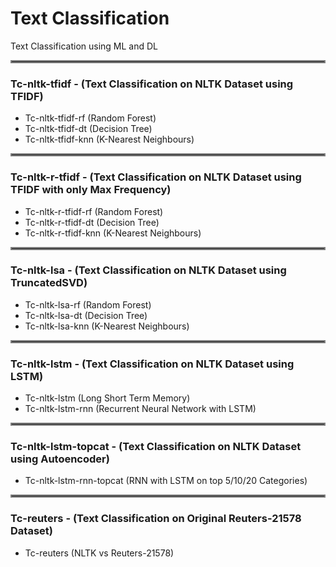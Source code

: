# Text Classification
Text Classification using ML and DL
 
<hr style="border:2px solid gray"> </hr>
 
### Tc-nltk-tfidf - (Text Classification on NLTK Dataset using TFIDF)

- Tc-nltk-tfidf-rf		(Random Forest)
- Tc-nltk-tfidf-dt		(Decision Tree)
- Tc-nltk-tfidf-knn 	(K-Nearest Neighbours)

<hr style="border:2px solid gray"> </hr>

### Tc-nltk-r-tfidf - (Text Classification on NLTK Dataset using TFIDF with only Max Frequency)
- Tc-nltk-r-tfidf-rf	(Random Forest)
- Tc-nltk-r-tfidf-dt	(Decision Tree)
- Tc-nltk-r-tfidf-knn 	(K-Nearest Neighbours)

<hr style="border:2px solid gray"> </hr>

### Tc-nltk-lsa - (Text Classification on NLTK Dataset using TruncatedSVD)
- Tc-nltk-lsa-rf		(Random Forest)
- Tc-nltk-lsa-dt		(Decision Tree)
- Tc-nltk-lsa-knn 	(K-Nearest Neighbours)

<hr style="border:2px solid gray"> </hr>

### Tc-nltk-lstm - (Text Classification on NLTK Dataset using LSTM)
- Tc-nltk-lstm		(Long Short Term Memory)
- Tc-nltk-lstm-rnn	(Recurrent Neural Network with LSTM)

<hr style="border:2px solid gray"> </hr>

### Tc-nltk-lstm-topcat - (Text Classification on NLTK Dataset using Autoencoder)
- Tc-nltk-lstm-rnn-topcat (RNN with LSTM on top 5/10/20 Categories)

<hr style="border:2px solid gray"> </hr>

### Tc-reuters - (Text Classification on Original Reuters-21578 Dataset)
- Tc-reuters		(NLTK vs Reuters-21578)
